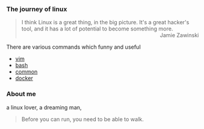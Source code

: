 ### The journey of linux <br/>

> <div>I think Linux is a great thing, in the big picture. It's a great hacker's tool, and it has a lot of potential to become something more.</div>
> <div align="right">Jamie Zawinski</div>

There are various commands which funny and useful <br/>

+ [vim](https://github.com/HudsonWu/linuxStudying/tree/master/vim)
+ [bash](https://github.com/HudsonWu/linuxStudying/tree/master/bash)
+ [common](https://github.com/HudsonWu/linuxStudying/tree/master/common)
+ [docker](https://github.com/HudsonWu/linuxStudying/tree/master/docker)

### About me
a linux lover, a dreaming man,  
> Before you can run, you need to be able to walk.  

